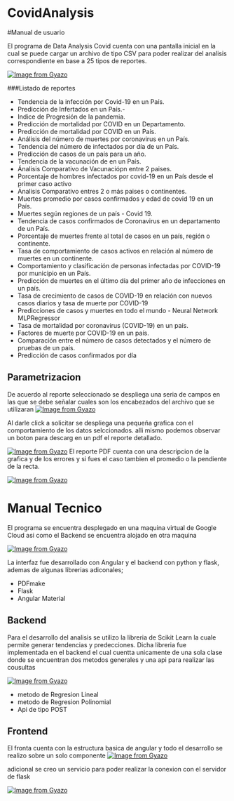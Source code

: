 # CovidAnalysis

#Manual de usuario

El programa de Data Analysis Covid cuenta con una pantalla inicial en la cual se puede cargar un archivo de tipo CSV para poder realizar del analisis correspondiente en base a 25 tipos de reportes.


[![Image from Gyazo](https://i.gyazo.com/abff707e2d9c82abef5d26f7e930d5a7.png)](https://gyazo.com/abff707e2d9c82abef5d26f7e930d5a7)


###Listado de reportes

- Tendencia de la infección por Covid-19 en un País.
- Predicción de Infertados en un País.- 
- Indice de Progresión de la pandemia.
- Predicción de mortalidad por COVID en un Departamento.
- Predicción de mortalidad por COVID en un País.
- Análisis del número de muertes por coronavirus en un País.
- Tendencia del número de infectados por día de un País.
- Predicción de casos de un país para un año.
- Tendencia de la vacunación de en un País.
- Ánalisis Comparativo de Vacunaciópn entre 2 paises.
- Porcentaje de hombres infectados por covid-19 en un País desde el primer caso activo
- Ánalisis Comparativo entres 2 o más paises o continentes.
- Muertes promedio por casos confirmados y edad de covid 19 en un País.
- Muertes según regiones de un país - Covid 19.
- Tendencia de casos confirmados de Coronavirus en un departamento de un País.
- Porcentaje de muertes frente al total de casos en un país, región o continente.
- Tasa de comportamiento de casos activos en relación al número de muertes en un continente.
- Comportamiento y clasificación de personas infectadas por COVID-19 por municipio en un País.
- Predicción de muertes en el último día del primer año de infecciones en un país.
- Tasa de crecimiento de casos de COVID-19 en relación con nuevos casos diarios y tasa de muerte por COVID-19
- Predicciones de casos y muertes en todo el mundo - Neural Network MLPRegressor
- Tasa de mortalidad por coronavirus (COVID-19) en un país.
- Factores de muerte por COVID-19 en un país.
- Comparación entre el número de casos detectados y el número de pruebas de un país.
- Predicción de casos confirmados por día


## Parametrizacion

De acuerdo al reporte seleccionado se despliega una seria de campos en las que se debe señalar cuales son los encabezados del archivo que se utilizaran
[![Image from Gyazo](https://i.gyazo.com/2a17d164c3e4c3999dafdecef3e40421.png)](https://gyazo.com/2a17d164c3e4c3999dafdecef3e40421)


Al darle click a solicitar se despliega una pequeña grafica con el comportamiento de los datos selccionados. alli mismo podemos observar un boton para descarg en un pdf el reporte detallado.

[![Image from Gyazo](https://i.gyazo.com/c72714f334b77753203cfea3de724df9.png)](https://gyazo.com/c72714f334b77753203cfea3de724df9)
El reporte PDF cuenta con una descripcion de la grafica y de los errores y si fues el caso tambien el promedio o la pendiente de la recta.

[![Image from Gyazo](https://i.gyazo.com/3a2b07cac8a2c44adff281d60f26b5ad.png)](https://gyazo.com/3a2b07cac8a2c44adff281d60f26b5ad)



# Manual Tecnico

El programa se encuentra desplegado en una maquina virtual de Google Cloud asi como el Backend se encuentra alojado en otra maquina

[![Image from Gyazo](https://i.gyazo.com/1d462c5f3e5e4b2e54df4b7d83224d83.png)](https://gyazo.com/1d462c5f3e5e4b2e54df4b7d83224d83)

La interfaz fue desarrollado con Angular y el backend con python y flask, ademas de algunas librerias adiconales;

- PDFmake
- Flask
- Angular Material

## Backend 

Para el desarrollo del analisis se utilizo la libreria de Scikit Learn la cuale permite generar tendencias y predecciones. Dicha libreria fue implementada en el backend el cual cuentta unicamente de una sola clase donde se encuentran dos metodos generales y una api para realizar las cousultas

[![Image from Gyazo](https://i.gyazo.com/83d785f4da5e456375a6ee74614bd434.png)](https://gyazo.com/83d785f4da5e456375a6ee74614bd434)

- metodo de Regresion Lineal
- metodo de Regresion Polinomial
- Api de tipo POST


## Frontend

El fronta cuenta con la estructura basica de angular y todo el desarrollo se realizo sobre un solo componente
[![Image from Gyazo](https://i.gyazo.com/476a769d795242b7303bf24af001ef64.png)](https://gyazo.com/476a769d795242b7303bf24af001ef64)

adicional se creo un servicio para poder realizar la conexion con el servidor de flask

[![Image from Gyazo](https://i.gyazo.com/36d390317730ea6ffdda72c7db11f63d.png)](https://gyazo.com/36d390317730ea6ffdda72c7db11f63d)


